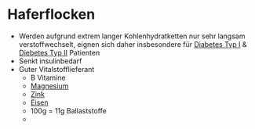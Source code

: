 # Haferflocken
- Werden aufgrund extrem langer Kohlenhydratketten nur sehr langsam verstoffwechselt, eignen sich daher insbesondere für [Diabetes Typ I](../Leiden/Diabetes%20Typ%20I.md) & [Diebetes Typ II](../Leiden/Diebetes%20Typ%20II.md) Patienten
- Senkt insulinbedarf
- Guter Vitalstofflieferant
	- B Vitamine
	- [Magnesium](../Elemente%20des%20Periodensystems/Magnesium.md)
	- [Zink](../Elemente%20des%20Periodensystems/Zink.md)
	- [Eisen](../Elemente%20des%20Periodensystems/Eisen.md)
	- 100g = 11g Ballaststoffe
	- 